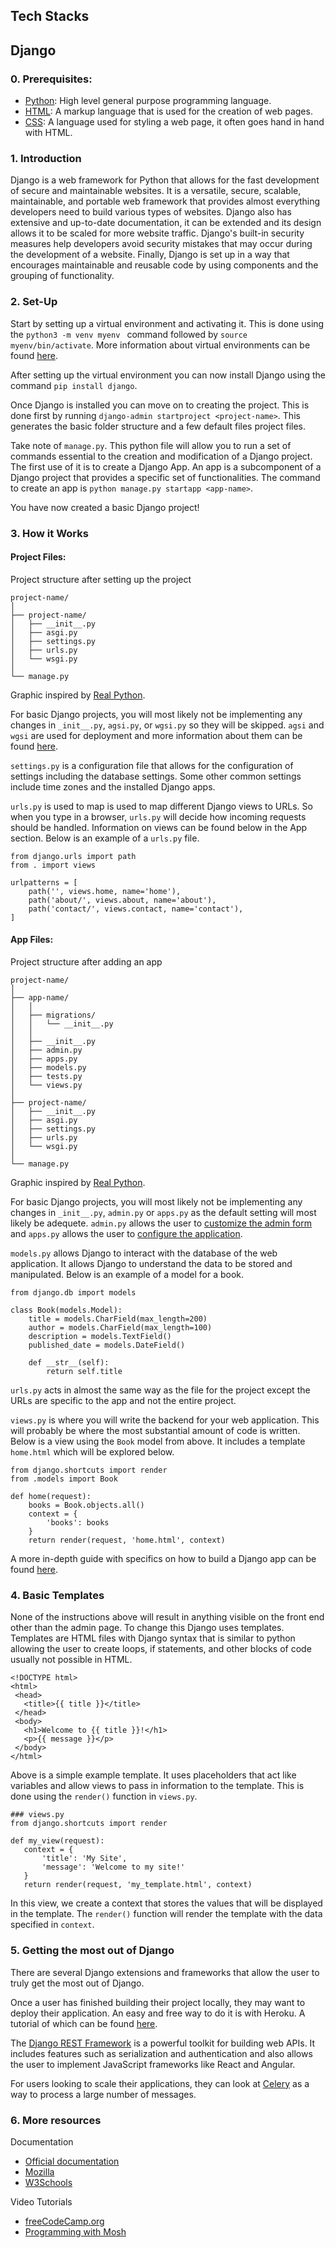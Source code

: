 ## Tech Stacks

## Django

### 0. Prerequisites:
 - [Python](https://www.python.org/): High level general purpose programming language. 
 - [HTML](https://www.w3schools.com/html/html_intro.asp): A markup language that is used for the creation of web pages. 
 - [CSS](https://www.w3schools.com/css/css_intro.asp): A language used for styling a web page, it often goes hand in hand with HTML.
 

### 1. Introduction
Django is a web framework for Python that allows for the fast development of secure and maintainable websites. It is a versatile, secure, scalable, maintainable, and portable web framework that provides almost everything developers need to build various types of websites. Django also has extensive and up-to-date documentation, it can be extended and its design allows it to be scaled for more website traffic. Django's built-in security measures help developers avoid security mistakes that may occur during the development of a website. Finally, Django is set up in a way that encourages maintainable and reusable code by using components and the grouping of functionality.

### 2. Set-Up

 Start by setting up a virtual environment and activating it. This is done using the ```python3 -m venv myenv ``` command followed by ```source myenv/bin/activate```. More information about virtual environments can be found [here](https://docs.python.org/3/library/venv.html).

 After setting up the virtual environment you can now install Django using the command ```pip install django```.

 Once Django is installed you can move on to creating the project. This is done first by running ```django-admin startproject <project-name>```. This generates the basic folder structure and a few default files project files.

 Take note of ```manage.py```. This python file will allow you to run a set of commands essential to the creation and modification of a Django project. The first use of it is to create a Django App. An app is a subcomponent of a Django project that provides a specific set of functionalities. The command to create an app is ```python manage.py startapp <app-name>```.

You have now created a basic Django project!

 ### 3. How it Works

 #### Project Files:

 Project structure after setting up the project

```
project-name/
│
├── project-name/
│   ├── __init__.py
│   ├── asgi.py
│   ├── settings.py
│   ├── urls.py
│   └── wsgi.py
│
└── manage.py
```
Graphic inspired by [Real Python](https://realpython.com/django-setup/).

For basic Django projects, you will most likely not be implementing any changes in ```_init__.py```, ```agsi.py```, or ```wgsi.py``` so they will be skipped. ```agsi``` and ```wgsi``` are used for deployment and more information about them can be found [here](https://www.infoworld.com/article/3658336/asgi-explained-the-future-of-python-web-development.html).

```settings.py``` is a configuration file that allows for the configuration of settings including the database settings. Some other common settings include time zones and the installed Django apps. 

```urls.py``` is used to map is used to map different Django views to URLs. So when you type in a browser, ```urls.py``` will decide how incoming requests should be handled. Information on views can be found below in the App section. Below is an example of a ```urls.py``` file. 

```
from django.urls import path
from . import views

urlpatterns = [
    path('', views.home, name='home'),
    path('about/', views.about, name='about'),
    path('contact/', views.contact, name='contact'),
]

```

#### App Files:
Project structure after adding an app
```
project-name/
│
├── app-name/
│   │
│   ├── migrations/
│   │   └── __init__.py
│   │
│   ├── __init__.py
│   ├── admin.py
│   ├── apps.py
│   ├── models.py
│   ├── tests.py
│   └── views.py
│
├── project-name/
│   ├── __init__.py
│   ├── asgi.py
│   ├── settings.py
│   ├── urls.py
│   └── wsgi.py
│
└── manage.py
```
Graphic inspired by [Real Python](https://realpython.com/django-setup/).

For basic Django projects, you will most likely not be implementing any changes in ```_init__.py```, ```admin.py``` or ```apps.py``` as the default setting will most likely be adequete. ```admin.py``` allows the user to [customize the admin form](https://docs.djangoproject.com/en/4.1/intro/tutorial07/) and ```apps.py``` allows the user to [configure the application](https://docs.djangoproject.com/en/4.1/ref/applications/).

```models.py``` allows Django to interact with the database of the web application. It allows Django to understand the data to be stored and manipulated. Below is an example of a model for a book.

```
from django.db import models

class Book(models.Model):
    title = models.CharField(max_length=200)
    author = models.CharField(max_length=100)
    description = models.TextField()
    published_date = models.DateField()

    def __str__(self):
        return self.title

```


```urls.py``` acts in almost the same way as the file for the project except the URLs are specific to the app and not the entire project.

```views.py``` is where you will write the backend for your web application. This will probably be where the most substantial amount of code is written. Below is a view using the ```Book``` model from above. It includes a template ```home.html``` which will be explored below.

```
from django.shortcuts import render
from .models import Book

def home(request):
    books = Book.objects.all()
    context = {
        'books': books
    }
    return render(request, 'home.html', context)
```


A more in-depth guide with specifics on how to build a Django app can be found [here](https://docs.djangoproject.com/en/4.1/intro/tutorial01/).

 ### 4. Basic Templates

 None of the instructions above will result in anything visible on the front end other than the admin page. To change this Django uses templates. Templates are HTML files with Django syntax that is similar to python allowing the user to create loops, if statements, and other blocks of code usually not possible in HTML.

 ```
 <!DOCTYPE html>
<html>
  <head>
    <title>{{ title }}</title>
  </head>
  <body>
    <h1>Welcome to {{ title }}!</h1>
    <p>{{ message }}</p>
  </body>
</html>

 ```

 Above is a simple example template. It uses placeholders that act like variables and allow views to pass in information to the template. This is done using the ```render()``` function in ```views.py```.

 ```
### views.py
from django.shortcuts import render

def my_view(request):
    context = {
        'title': 'My Site',
        'message': 'Welcome to my site!'
    }
    return render(request, 'my_template.html', context)
 ```

 In this view, we create a context that stores the values that will be displayed in the template. The ```render()``` function will render the template with the data specified in ```context```.

### 5. Getting the most out of Django

There are several Django extensions and frameworks that allow the user to truly get the most out of Django.

Once a user has finished building their project locally, they may want to deploy their application. An easy and free way to do it is with Heroku. A tutorial of which can be found [here](https://devcenter.heroku.com/articles/deploying-python).

The [Django REST Framework](https://www.django-rest-framework.org/) is a powerful toolkit for building web APIs. It includes features such as serialization and authentication and also allows the user to implement JavaScript frameworks like React and Angular.

For users looking to scale their applications, they can look at [Celery](https://docs.celeryq.dev/en/stable/) as a way to process a large number of messages.

### 6. More resources

Documentation

- [Official documentation](https://www.djangoproject.com/)
- [Mozilla](https://developer.mozilla.org/en-US/docs/Learn/Server-side/Django/Introduction)
- [W3Schools](https://www.w3schools.com/django/)

Video Tutorials
- [freeCodeCamp.org](https://www.youtube.com/watch?v=F5mRW0jo-U4)
- [Programming with Mosh](https://www.youtube.com/watch?v=rHux0gMZ3Eg)